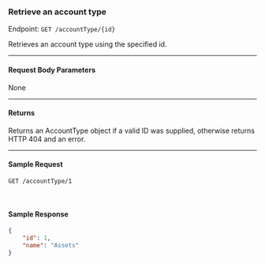 ### Retrieve an account type
Endpoint: `GET /accountType/{id}`

Retrieves an account type using the specified id.
___

#### Request Body Parameters
None
___
#### Returns
Returns an AccountType object if a valid ID was supplied, otherwise returns HTTP 404 and an error.
___


#### Sample Request
	GET /accountType/1
<br/>

#### Sample Response
```json
{
    "id": 1,
    "name": "Assets"
}
```
